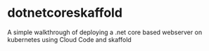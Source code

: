# dotnetcoreskaffold
A simple walkthrough of deploying a .net core based webserver on kubernetes using Cloud Code and skaffold
